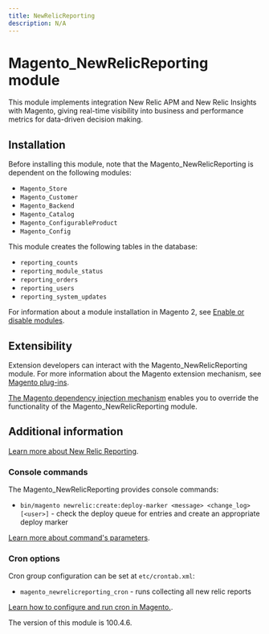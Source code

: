 ```yaml
---
title: NewRelicReporting
description: N/A
---
```


# Magento_NewRelicReporting module

This module implements integration New Relic APM and New Relic Insights with Magento, giving real-time visibility into business and performance metrics for data-driven decision making.

## Installation

Before installing this module, note that the Magento_NewRelicReporting is dependent on the following modules:

- `Magento_Store`
- `Magento_Customer`
- `Magento_Backend`
- `Magento_Catalog`
- `Magento_ConfigurableProduct`
- `Magento_Config`

This module creates the following tables in the database:

- `reporting_counts`
- `reporting_module_status`
- `reporting_orders`
- `reporting_users`
- `reporting_system_updates`

For information about a module installation in Magento 2, see [Enable or disable modules](https://experienceleague.adobe.com/docs/commerce-operations/installation-guide/tutorials/manage-modules.html).

## Extensibility

Extension developers can interact with the Magento_NewRelicReporting module. For more information about the Magento extension mechanism, see [Magento plug-ins](https://developer.adobe.com/commerce/php/development/components/plugins/).

[The Magento dependency injection mechanism](https://developer.adobe.com/commerce/php/development/components/dependency-injection/) enables you to override the functionality of the Magento_NewRelicReporting module.

## Additional information

[Learn more about New Relic Reporting](https://experienceleague.adobe.com/en/docs/commerce-operations/tools/cli-reference/commerce-on-premises#newreliccreatedeploy-marker).

### Console commands

The Magento_NewRelicReporting provides console commands:

- `bin/magento newrelic:create:deploy-marker <message> <change_log> [<user>]` - check the deploy queue for entries and create an appropriate deploy marker

[Learn more about command's parameters](https://experienceleague.adobe.com/docs/commerce-operations/reference/magento-open-source.html#newreliccreatedeploy-marker).

### Cron options

Cron group configuration can be set at `etc/crontab.xml`:

- `magento_newrelicreporting_cron` - runs collecting all new relic reports

[Learn how to configure and run cron in Magento.](https://experienceleague.adobe.com/docs/commerce-operations/configuration-guide/cli/configure-cron-jobs.html).

<InlineAlert slots="text" />
The version of this module is 100.4.6.
